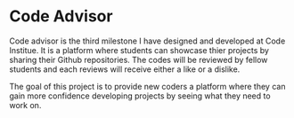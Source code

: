 # Code Advisor 

Code advisor is the third milestone I have designed and developed at Code Institue. It is a platform where students can showcase thier projects by sharing their Github repositories. The codes will be reviewed by fellow students and each reviews will receive either a like or a dislike.

The goal of this project is to provide new coders a platform where they can gain more confidence developing projects by seeing what they need to work on.